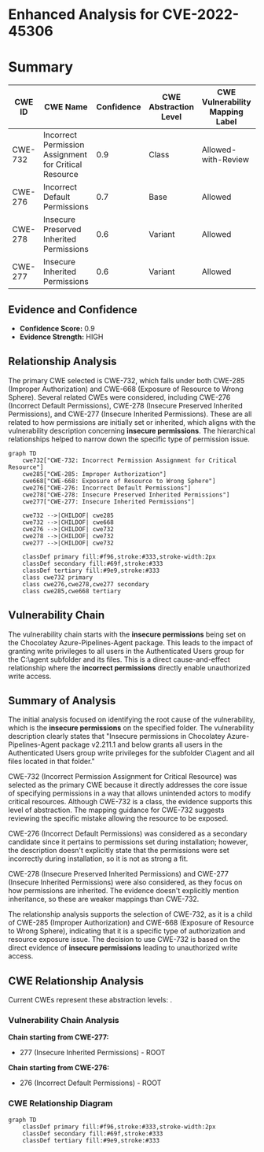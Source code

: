 # Enhanced Analysis for CVE-2022-45306

# Summary
| CWE ID | CWE Name | Confidence | CWE Abstraction Level | CWE Vulnerability Mapping Label | CWE-Vulnerability Mapping Notes |
|---|---|---|---|---|---|
| CWE-732 | Incorrect Permission Assignment for Critical Resource | 0.9 | Class | Allowed-with-Review | Primary CWE |
| CWE-276 | Incorrect Default Permissions | 0.7 | Base | Allowed | Secondary Candidate |
| CWE-278 | Insecure Preserved Inherited Permissions | 0.6 | Variant | Allowed | Secondary Candidate |
| CWE-277 | Insecure Inherited Permissions | 0.6 | Variant | Allowed | Secondary Candidate |

## Evidence and Confidence

*   **Confidence Score:** 0.9
*   **Evidence Strength:** HIGH

## Relationship Analysis
The primary CWE selected is CWE-732, which falls under both CWE-285 (Improper Authorization) and CWE-668 (Exposure of Resource to Wrong Sphere). Several related CWEs were considered, including CWE-276 (Incorrect Default Permissions), CWE-278 (Insecure Preserved Inherited Permissions), and CWE-277 (Insecure Inherited Permissions). These are all related to how permissions are initially set or inherited, which aligns with the vulnerability description concerning **insecure permissions**. The hierarchical relationships helped to narrow down the specific type of permission issue.

```mermaid
graph TD
    cwe732["CWE-732: Incorrect Permission Assignment for Critical Resource"]
    cwe285["CWE-285: Improper Authorization"]
    cwe668["CWE-668: Exposure of Resource to Wrong Sphere"]
    cwe276["CWE-276: Incorrect Default Permissions"]
    cwe278["CWE-278: Insecure Preserved Inherited Permissions"]
    cwe277["CWE-277: Insecure Inherited Permissions"]

    cwe732 -->|CHILDOF| cwe285
    cwe732 -->|CHILDOF| cwe668
    cwe276 -->|CHILDOF| cwe732
    cwe278 -->|CHILDOF| cwe732
    cwe277 -->|CHILDOF| cwe732

    classDef primary fill:#f96,stroke:#333,stroke-width:2px
    classDef secondary fill:#69f,stroke:#333
    classDef tertiary fill:#9e9,stroke:#333
    class cwe732 primary
    class cwe276,cwe278,cwe277 secondary
    class cwe285,cwe668 tertiary
```

## Vulnerability Chain
The vulnerability chain starts with the **insecure permissions** being set on the Chocolatey Azure-Pipelines-Agent package. This leads to the impact of granting write privileges to all users in the Authenticated Users group for the C:\agent subfolder and its files. This is a direct cause-and-effect relationship where the **incorrect permissions** directly enable unauthorized write access.

## Summary of Analysis
The initial analysis focused on identifying the root cause of the vulnerability, which is the **insecure permissions** on the specified folder. The vulnerability description clearly states that "Insecure permissions in Chocolatey Azure-Pipelines-Agent package v2.211.1 and below grants all users in the Authenticated Users group write privileges for the subfolder C\agent and all files located in that folder."

CWE-732 (Incorrect Permission Assignment for Critical Resource) was selected as the primary CWE because it directly addresses the core issue of specifying permissions in a way that allows unintended actors to modify critical resources. Although CWE-732 is a class, the evidence supports this level of abstraction. The mapping guidance for CWE-732 suggests reviewing the specific mistake allowing the resource to be exposed.

CWE-276 (Incorrect Default Permissions) was considered as a secondary candidate since it pertains to permissions set during installation; however, the description doesn't explicitly state that the permissions were set incorrectly during installation, so it is not as strong a fit.

CWE-278 (Insecure Preserved Inherited Permissions) and CWE-277 (Insecure Inherited Permissions) were also considered, as they focus on how permissions are inherited. The evidence doesn't explicitly mention inheritance, so these are weaker mappings than CWE-732.

The relationship analysis supports the selection of CWE-732, as it is a child of CWE-285 (Improper Authorization) and CWE-668 (Exposure of Resource to Wrong Sphere), indicating that it is a specific type of authorization and resource exposure issue. The decision to use CWE-732 is based on the direct evidence of **insecure permissions** leading to unauthorized write access.


## CWE Relationship Analysis

Current CWEs represent these abstraction levels: .


### Vulnerability Chain Analysis

**Chain starting from CWE-277:**
- 277 (Insecure Inherited Permissions) - ROOT


**Chain starting from CWE-276:**
- 276 (Incorrect Default Permissions) - ROOT



### CWE Relationship Diagram

```mermaid
graph TD
    classDef primary fill:#f96,stroke:#333,stroke-width:2px
    classDef secondary fill:#69f,stroke:#333
    classDef tertiary fill:#9e9,stroke:#333
```